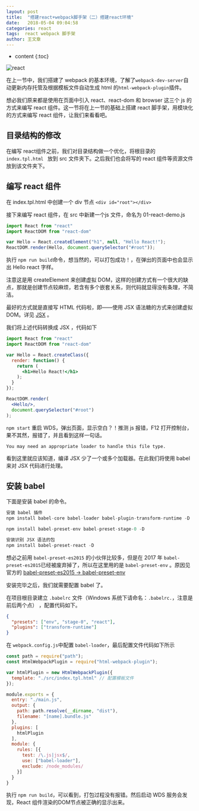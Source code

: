```yaml
---
layout: post
title:  "搭建react+webpack脚手架（二）搭建react环境"
date:   2018-05-04 09:04:58
categories: react
tags:  react webpack 脚手架
author: 王文章
---
```


* content
{:toc}

![react](https://i.loli.net/2018/05/04/5aec62c2c20ae.jpg)

在上一节中，我们搭建了 webpack 的基本环境，了解了`webpack-dev-server`自动更新内存托管及根据模板文件自动生成 html 的`html-webpack-plugin`插件。

想必我们原来都是使用在页面中引入 react、react-dom 和 browser 这三个 js 的方式来编写 react 组件。这一节将在上一节的基础上搭建 react 脚手架，用模块化的方式来编写 react 组件，让我们来看看吧。

## 目录结构的修改

在编写 react组件之前，我们对目录结构做一个优化，将根目录的 `index.tpl.html ` 放到 src 文件夹下。之后我们也会将写的 react 组件等资源文件放到该文件夹下。

## 编写 react 组件

在 index.tpl.html 中创建一个 div 节点 `<div id="root"></div>`

接下来编写 react 组件，在 src 中新建一个js 文件，命名为 01-react-demo.js

```js
import React from "react"
import ReactDOM from "react-dom"

var Hello = React.createElement("h1", null, "Hello React!");
ReactDOM.render(Hello, document.querySelector("#root"));

```

执行 `npm run build`命令，想当然的，可以打包成功！，在弹出的页面中也会显示出 Hello react 字样。

注意这是用 createElement 来创建虚拟 DOM，这样的创建方式有一个很大的缺点，那就是创建节点较麻烦，若含有多个嵌套关系，则代码就显得没有条理，不简洁。

最好的方式就是直接写 HTML 代码啦，即——使用 JSX 语法糖的方式来创建虚拟 DOM。详见 [JSX](http://facebook.github.io/jsx/) 。

我们将上述代码转换成 JSX ，代码如下

```jsx
import React from "react"
import ReactDOM from "react-dom"

var Hello = React.createClass({
  render: function() {
    return (
      <h1>Hello React!</h1>
    );
  }
});

ReactDOM.render(
  <Hello/>,
  document.querySelector("#root")
);

```

`npm start` 重启 WDS，弹出页面，显示空白？！推测 js 报错，F12 打开控制台，果不其然，报错了，并且看到这样一句话。

`You may need an appropriate loader to handle this file type.`

看到这里就应该知道，编译 JSX 少了一个或多个加载器。在此我们将使用 babel 来对 JSX 代码进行处理。

## 安装 babel

下面是安装 babel 的命令。

```js
安装 babel 插件 
npm install babel-core babel-loader babel-plugin-transform-runtime -D

npm install babel-preset-env babel-preset-stage-0 -D

安装识别 JSX 语法的包
npm install babel-preset-react -D
```

想必之前用 `babel-preset-es2015` 的小伙伴比较多，但是在 2017 年 `babel-preset-es2015`已经被废弃掉了，所以在这里用的是 `babel-preset-env`  。原因见官方的 [babel-preset-es2015 -> babel-preset-env](http://babeljs.io/env/)

安装完毕之后，我们就需要配置 babel 了。

在项目根目录建立 `.babelrc` 文件（Windows 系统下请命名：`.babelrc.`，注意是前后两个点） ，配置代码如下。

```json
{
  "presets": ["env", "stage-0", "react"],
  "plugins": ["transform-runtime"]
}

```

在 `webpack.config.js`中配置 `babel-loader`，最后配置文件代码如下所示

```js
const path = require("path");
const HtmlWebpackPlugin = require("html-webpack-plugin");

var htmlPlugin = new HtmlWebpackPlugin({
  template: "./src/index.tpl.html" // 配置模板文件
});

module.exports = {
  entry: "./main.js",
  output: {
    path: path.resolve(__dirname, "dist"),
    filename: "[name].bundle.js"
  },
  plugins: [
    htmlPlugin
  ],
  module: {
    rules: [{
      test: /\.js|jsx$/,
      use: ["babel-loader"],
      exclude: /node_modules/
    }]
  }
}
```

执行 `npm run build`，可以看到，打包过程没有报错。然后启动 WDS 服务会发现，React 组件渲染的DOM节点被正确的显示出来。